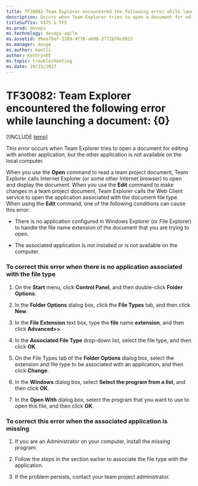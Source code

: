 ```yaml
---
title: TF30082-Team Explorer encountered the following error while launching a document
description: Occurs when Team Explorer tries to open a document for editing with another application.
titleSuffix: VSTS & TFS
ms.prod: devops
ms.technology: devops-agile
ms.assetid: 99ee70ef-3389-4f78-a600-3772b70c0022
ms.manager: douge
ms.author: kaelliauthor: KathrynEE
ms.topic: troubleshooting
ms.date: 10/23/2017
---
```



# TF30082: Team Explorer encountered the following error while launching a document: {0}

[!INCLUDE [temp](../../../_shared/dev15-version-header.md)]

This error occurs when Team Explorer tries to open a document for editing with another application, but the other application is not available on the local computer.  
  
 When you use the **Open** command to read a team project document, Team Explorer calls Internet Explorer (or some other Internet browser) to open and display the document. When you use the **Edit** command to make changes in a team project document, Team Explorer calls the Web Client service to open the application associated with the document file type. When using the **Edit** command, one of the following conditions can cause this error:  
  
-   There is no application configured in Windows Explorer (or File Explorer) to handle the file name extension of the document that you are trying to open.  
  
-   The associated application is not installed or is not available on the computer.  
  
### To correct this error when there is no application associated with the file type  
  
1.  On the **Start** menu, click **Control Panel**, and then double-click **Folder Options**.  
  
2.  In the **Folder Options** dialog box, click the **File Types** tab, and then click **New**.  
  
3.  In the **File Extension** text box, type the **file** name **extension**, and then click **Advanced>>**.  
  
4.  In the **Associated File Type** drop-down list, select the file type, and then click **OK**.  
  
5.  On the File Types tab of the **Folder Options** dialog box, select the extension and file type to be associated with an application, and then click **Change**.  
  
6.  In the **Windows** dialog box, select **Select the program from a list**, and then click **OK**.  
  
7.  In the **Open With** dialog box, select the program that you want to use to open this file, and then click **OK**.  
  
### To correct this error when the associated application is missing  
  
1.  If you are an Administrator on your computer, install the missing program.  
  
2.  Follow the steps in the section earlier to associate the file type with the application.  
  
3.  If the problem persists, contact your team project administrator.
